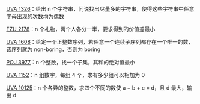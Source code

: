 [UVA 1326](https://github.com/Hapoa/Accepted/blob/master/13%20-%20%E4%B8%AD%E9%80%94%E7%9B%B8%E9%81%87%E6%B3%95/001%20-%20UVA%201326.md)：给出 n 个字符串，问说找出尽量多的字符串，使得这些字符串中任意字母出现的次数均为偶数

[FZU 2178](https://github.com/Hapoa/Accepted/blob/master/13%20-%20%E4%B8%AD%E9%80%94%E7%9B%B8%E9%81%87%E6%B3%95/002%20-%20FZU%202178.md)：n 个礼物，两个人各分一半，要求得到的价值差最小

[UVA 1608](https://github.com/Hapoa/Accepted/blob/master/13%20-%20%E4%B8%AD%E9%80%94%E7%9B%B8%E9%81%87%E6%B3%95/003%20-%20UVA%201608.md)：给定一个正整数序列，若任意一个连续子序列都存在一个唯一的数，该序列就为 non-boring，否则为 boring

[POJ 3977](https://github.com/Hapoa/Accepted/blob/master/13%20-%20%E4%B8%AD%E9%80%94%E7%9B%B8%E9%81%87%E6%B3%95/004%20-%20POJ%203977.md)：n 个整数，找一个子集，其和的绝对值最小

[UVA 1152](https://github.com/Hapoa/Accepted/blob/master/13%20-%20%E4%B8%AD%E9%80%94%E7%9B%B8%E9%81%87%E6%B3%95/005%20-%20UVA%201152.md)：n 组数字，每组 4 个，求有多少组可以相加为 0

[UVA 10125](https://github.com/Hapoa/Accepted/blob/master/13%20-%20%E4%B8%AD%E9%80%94%E7%9B%B8%E9%81%87%E6%B3%95/006%20-%20UVA%2010125.md)：n 个各异的整数，求四个不同的数使 a + b + c = d，且 d 最大，输出 d












